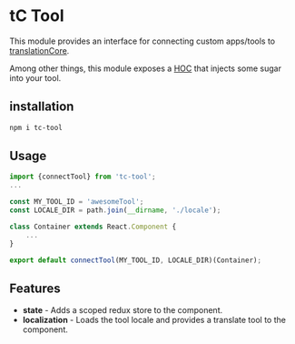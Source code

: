 # tC Tool

This module provides an interface for connecting custom apps/tools
to [translationCore](https://github.com/unfoldingWord-dev/translationCore).

Among other things, this module exposes a [HOC](https://reactjs.org/docs/higher-order-components.html)
that injects some sugar into your tool.

## installation

```bash
npm i tc-tool
```

## Usage

```js
import {connectTool} from 'tc-tool';
...

const MY_TOOL_ID = 'awesomeTool';
const LOCALE_DIR = path.join(__dirname, './locale');

class Container extends React.Component {
    ...
}

export default connectTool(MY_TOOL_ID, LOCALE_DIR)(Container);

```

## Features

* **state** - Adds a scoped redux store to the component.
* **localization** - Loads the tool locale and provides a translate tool to the component.